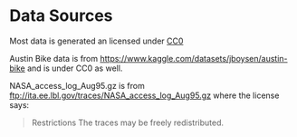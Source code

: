 # Data Sources

Most data is generated an licensed under [CC0][cc0]

Austin Bike data is from https://www.kaggle.com/datasets/jboysen/austin-bike and is under CC0 as well.

NASA_access_log_Aug95.gz is from ftp://ita.ee.lbl.gov/traces/NASA_access_log_Aug95.gz where the license says:

> Restrictions
> The traces may be freely redistributed.


[cc0]: https://creativecommons.org/share-your-work/public-domain/cc0/

